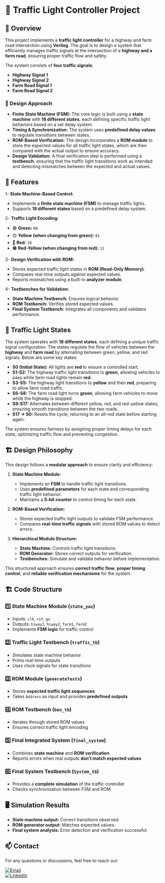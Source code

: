 # 🚦 Traffic Light Controller Project

## 📌 Overview
This project implements a **traffic light controller** for a highway and farm road intersection using **Verilog**. The goal is to design a system that efficiently manages traffic signals at the intersection of a **highway and a farm road**, ensuring proper traffic flow and safety.

The system consists of **four traffic signals**:
- **Highway Signal 1**
- **Highway Signal 2**
- **Farm Road Signal 1**
- **Farm Road Signal 2**

### 🔧 Design Approach
- **Finite State Machine (FSM):** The core logic is built using a **state machine** with **18 different states**, each defining specific traffic light behaviors based on a set delay system.
- **Timing & Synchronization:** The system uses **predefined delay values** to regulate transitions between states.
- **ROM-Based Verification:** The design incorporates a **ROM module** to store the expected values for all traffic light states, which are then compared with the actual output to ensure accuracy.
- **Design Validation:** A final verification step is performed using a **testbench**, ensuring that the traffic light transitions work as intended and detecting mismatches between the expected and actual values.

## 🎯 Features
1- **State Machine-Based Control:**
   - Implements a **finite state machine (FSM)** to manage traffic lights.
   - Supports **18 different states** based on a predefined delay system.

2- **Traffic Light Encoding:**
   - 🟢 **Green:** `00`
   - 🟡 **Yellow (when changing from green):** `01`
   - 🔴 **Red:** `10`
   - 🟠 **Red-Yellow (when changing from red):** `11`

3- **Design Verification with ROM:**
   - Stores expected traffic light states in **ROM (Read-Only Memory)**.
   - Compares real-time outputs against expected values.
   - Reports mismatches using a built-in **analyzer module**.

4- **Testbenches for Validation:**
   - **State Machine Testbench:** Ensures logical behavior.
   - **ROM Testbench:** Verifies stored expected values.
   - **Final System Testbench:** Integrates all components and validates performance.

## 🔄 Traffic Light States
The system operates with **18 different states**, each defining a unique traffic signal configuration. The states regulate the flow of vehicles between the **highway** and **farm road** by alternating between green, yellow, and red signals. Below are some key states:

- **S0 (Initial State):** All lights are **red** to ensure a controlled start.
- **S1-S2:** The highway traffic light transitions to **green**, allowing vehicles to pass while farm road lights remain **red**.
- **S3-S5:** The highway light transitions to **yellow** and then **red**, preparing to allow farm road traffic.
- **S6-S8:** The farm road light turns **green**, allowing farm vehicles to move while the highway is stopped.
- **S9-S17:** Alternates between different yellow, red, and red-yellow states, ensuring smooth transitions between the two roads.
- **S17 → S0:** Resets the cycle, returning to an all-red state before starting again.

The system ensures fairness by assigning proper timing delays for each state, optimizing traffic flow and preventing congestion.

## 🏗 Design Philosophy
This design follows a **modular approach** to ensure clarity and efficiency:
1. **State Machine Module:**
   - Implements an **FSM** to handle traffic light transitions.
   - Uses **predefined parameters** for each state and corresponding traffic light behavior.
   - Maintains a **5-bit counter** to control timing for each state.

2. **ROM-Based Verification:**
   - Stores expected traffic light outputs to validate FSM performance.
   - Compares **real-time traffic signals** with stored ROM values to detect errors.

3. **Hierarchical Module Structure:**
   - **State Machine:** Controls traffic light transitions.
   - **ROM Generator:** Stores correct outputs for verification.
   - **Testbenches:** Simulate and validate behavior before implementation.

This structured approach ensures **correct traffic flow**, **proper timing control**, and **reliable verification mechanisms** for the system.

## 🏗 Code Structure
### 1️⃣ **State Machine Module (`state_yaz`)**
- Inputs: `clk`, `rst`, `go`
- Outputs: `hiway1`, `hiway2`, `farm1`, `farm2`
- Implements **FSM logic** for traffic control

### 2️⃣ **Traffic Light Testbench (`traffic_tb`)**
- Simulates state machine behavior
- Prints real-time outputs
- Uses clock signals for state transitions

### 3️⃣ **ROM Module (`generateTests`)**
- Stores **expected traffic light sequences**
- Takes `Address` as input and provides **predefined outputs**

### 4️⃣ **ROM Testbench (`Gen_tb`)**
- Iterates through stored ROM values
- Ensures correct traffic light encoding

### 5️⃣ **Final Integrated System (`final_system`)**
- Combines **state machine** and **ROM verification**
- Reports errors when real outputs **don’t match expected values**

### 6️⃣ **Final System Testbench (`System_tb`)**
- Provides a **complete simulation** of the traffic controller
- Checks synchronization between FSM and ROM

## 🖥 Simulation Results
- **State machine output:** Correct transitions observed.
- **ROM generator output:** Matches expected values.
- **Final system analysis:** Error detection and verification successful.

## 📫 Contact
For any questions or discussions, feel free to reach out:

[![Email](https://img.shields.io/badge/Email-D14836?style=for-the-badge&logo=gmail&logoColor=white)](mailto:yazedyazedl2020@gmail.com)  
[![LinkedIn](https://img.shields.io/badge/LinkedIn-0077B5?style=for-the-badge&logo=linkedin)](https://www.linkedin.com/in/yazeed-hamdan-59b83b281/)
